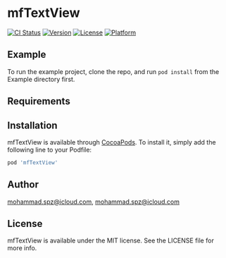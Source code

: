 # mfTextView

[![CI Status](https://img.shields.io/travis/mohammad.spz@icloud.com/mfTextView.svg?style=flat)](https://travis-ci.org/mohammad.spz@icloud.com/mfTextView)
[![Version](https://img.shields.io/cocoapods/v/mfTextView.svg?style=flat)](https://cocoapods.org/pods/mfTextView)
[![License](https://img.shields.io/cocoapods/l/mfTextView.svg?style=flat)](https://cocoapods.org/pods/mfTextView)
[![Platform](https://img.shields.io/cocoapods/p/mfTextView.svg?style=flat)](https://cocoapods.org/pods/mfTextView)

## Example

To run the example project, clone the repo, and run `pod install` from the Example directory first.

## Requirements

## Installation

mfTextView is available through [CocoaPods](https://cocoapods.org). To install
it, simply add the following line to your Podfile:

```ruby
pod 'mfTextView'
```

## Author

mohammad.spz@icloud.com, mohammad.spz@icloud.com

## License

mfTextView is available under the MIT license. See the LICENSE file for more info.
